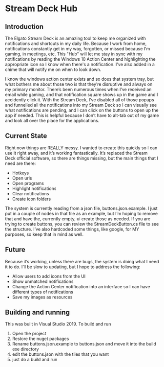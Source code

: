 # Stream Deck Hub

## Introduction
The Elgato Stream Deck is an amazing tool to keep me organized with notifications and shortcuts in my daily life. Because I work from home, notifications constantly get in my way, forgotten, or missed because I'm gaming, in meetings, etc. This "Hub" will let me stay in sync with my notifications by reading the Windows 10 Action Center and highlighting the appropriate icon so I know when there's a notification. I've also added in a chime that will notify me on when to look down. 

I know the windows action center exists and so does that system tray, but what bothers me about those two is that they’re disruptive and always on my primary monitor. There’s been numerous times when I’ve received an email while gaming, and that notification square shows up in the game and I accidently click it. With the Stream Deck, I’ve disabled all of those popups and funnelled all the notifications into my Stream Deck so I can visually see what notifications are pending, and I can click on the buttons to open up the app if needed. This is helpful because I don’t have to alt-tab out of my game and look all over the place for the applications.

## Current State
Right now things are REALLY messy. I wanted to create this quickly so I can use it right away, and it’s working fantastically. It’s replaced the Stream Deck official software, so there are things missing, but the main things that I need are there:

- Hotkeys
- Open urls
- Open programs
- Highlight notifications
- Clear notifications
- Create icon folders

The system is currently reading from a json file, buttons.json.example. I just put in a couple of nodes in that file as an example, but I’m hoping to remove that and have the, currently empty, ui create those as needed. If you are trying to create buttons, you can review the StreamDeckButton.cs file to see the structure. I’ve also hardcoded some things, like google, for MY purposes, so keep that in mind as well. 

## Future
Because it’s working, unless there are bugs, the system is doing what I need it to do. I’ll be slow to updating, but I hope to address the following:

- Allow users to add icons from the UI
- Show unmatched notifications
- Change the Action Center notification into an interface so I can have different types of notifications
- Save my images as resources

## Building and running
This was built in Visual Studio 2019. To build and run
1. Open the project
2. Restore the nuget packages
3. Rename buttons.json.example to buttons.json and move it into the build exe directory
4. edit the buttons.json with the tiles that you want
5. just do a build and run
